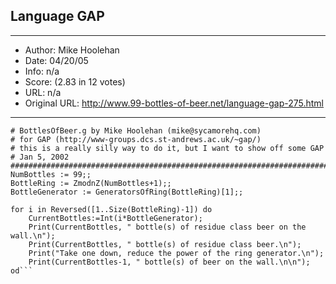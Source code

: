 
## Language GAP ##
---
- Author: Mike Hoolehan
- Date: 04/20/05
- Info: n/a
- Score:  (2.83 in 12 votes)
- URL: n/a
- Original URL: http://www.99-bottles-of-beer.net/language-gap-275.html
---

```#########################################################################
# BottlesOfBeer.g by Mike Hoolehan (mike@sycamorehq.com)
# for GAP (http://www-groups.dcs.st-andrews.ac.uk/~gap/)
# this is a really silly way to do it, but I want to show off some GAP
# Jan 5, 2002
#########################################################################
NumBottles := 99;;
BottleRing := ZmodnZ(NumBottles+1);;
BottleGenerator := GeneratorsOfRing(BottleRing)[1];;

for i in Reversed([1..Size(BottleRing)-1]) do
    CurrentBottles:=Int(i*BottleGenerator);
    Print(CurrentBottles, " bottle(s) of residue class beer on the wall.\n");
    Print(CurrentBottles, " bottle(s) of residue class beer.\n");
    Print("Take one down, reduce the power of the ring generator.\n");
    Print(CurrentBottles-1, " bottle(s) of beer on the wall.\n\n");
od```